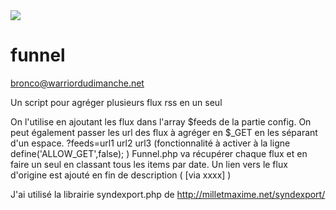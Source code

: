 ﻿<img src="https://github.com/broncowdd/funnel/raw/master/funnelicon.png"/>

funnel
======
bronco@warriordudimanche.net

Un script pour agréger plusieurs flux rss en un seul

On l'utilise en ajoutant les flux dans l'array $feeds de la partie config.
On peut également passer les url des flux à agréger en $_GET en les séparant d'un espace.
?feeds=url1 url2 url3
(fonctionnalité à activer à la ligne define('ALLOW_GET',false); )
Funnel.php va récupérer chaque flux et en faire un seul en classant tous les items par date.
Un lien vers le flux d'origine est ajouté en fin de description ( [via xxxx] )

J'ai utilisé la librairie syndexport.php de http://milletmaxime.net/syndexport/
